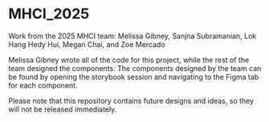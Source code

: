 # MHCI_2025
Work from the 2025 MHCI team: Melissa Gibney, Sanjna Subramanian, Lok Hang Hedy Hui, Megan Chai, and Zoe Mercado

Melissa Gibney wrote all of the code for this project, while the rest of the team designed the components. The components designed by the team can be found by opening the storybook session and navigating to the Figma tab for each component.

Please note that this repository contains future designs and ideas, so they will not be released immediately.